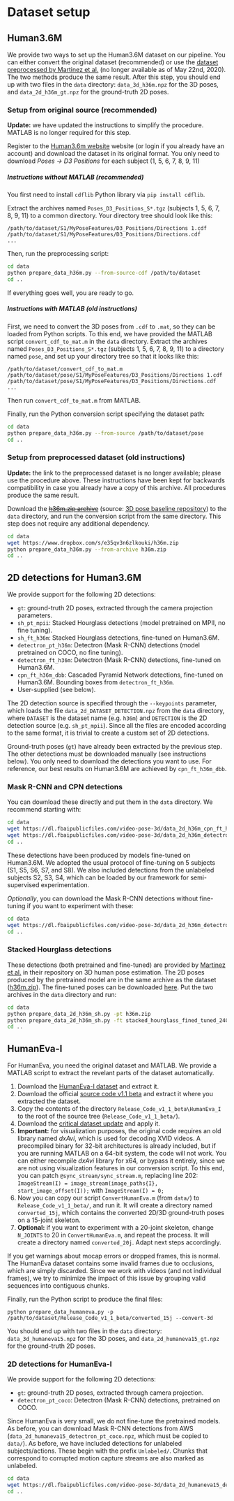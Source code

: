 # Dataset setup

## Human3.6M
We provide two ways to set up the Human3.6M dataset on our pipeline. You can either convert the original dataset (recommended) or use the [dataset preprocessed by Martinez et al.](https://github.com/una-dinosauria/3d-pose-baseline) (no longer available as of May 22nd, 2020). The two methods produce the same result. After this step, you should end up with two files in the `data` directory: `data_3d_h36m.npz` for the 3D poses, and `data_2d_h36m_gt.npz` for the ground-truth 2D poses.

### Setup from original source (recommended)
**Update:** we have updated the instructions to simplify the procedure. MATLAB is no longer required for this step.

Register to the [Human3.6m website](http://vision.imar.ro/human3.6m/) website (or login if you already have an account) and download the dataset in its original format. You only need to download *Poses -> D3 Positions* for each subject (1, 5, 6, 7, 8, 9, 11)

##### Instructions without MATLAB (recommended)
You first need to install `cdflib` Python library via `pip install cdflib`.

Extract the archives named `Poses_D3_Positions_S*.tgz` (subjects 1, 5, 6, 7, 8, 9, 11) to a common directory. Your directory tree should look like this:

```
/path/to/dataset/S1/MyPoseFeatures/D3_Positions/Directions 1.cdf
/path/to/dataset/S1/MyPoseFeatures/D3_Positions/Directions.cdf
...
```

Then, run the preprocessing script:
```sh
cd data
python prepare_data_h36m.py --from-source-cdf /path/to/dataset
cd ..
```

If everything goes well, you are ready to go.

##### Instructions with MATLAB (old instructions)
First, we need to convert the 3D poses from `.cdf` to `.mat`, so they can be loaded from Python scripts. To this end, we have provided the MATLAB script `convert_cdf_to_mat.m` in the `data` directory. Extract the archives named `Poses_D3_Positions_S*.tgz` (subjects 1, 5, 6, 7, 8, 9, 11) to a directory named `pose`, and set up your directory tree so that it looks like this:

```
/path/to/dataset/convert_cdf_to_mat.m
/path/to/dataset/pose/S1/MyPoseFeatures/D3_Positions/Directions 1.cdf
/path/to/dataset/pose/S1/MyPoseFeatures/D3_Positions/Directions.cdf
...
```
Then run `convert_cdf_to_mat.m` from MATLAB.

Finally, run the Python conversion script specifying the dataset path:
```sh
cd data
python prepare_data_h36m.py --from-source /path/to/dataset/pose
cd ..
```

### Setup from preprocessed dataset (old instructions)
**Update:** the link to the preprocessed dataset is no longer available; please use the procedure above. These instructions have been kept for backwards compatibility in case you already have a copy of this archive. All procedures produce the same result.

Download the [~~h36m.zip archive~~](https://www.dropbox.com/s/e35qv3n6zlkouki/h36m.zip) (source: [3D pose baseline repository](https://github.com/una-dinosauria/3d-pose-baseline)) to the `data` directory, and run the conversion script from the same directory. This step does not require any additional dependency.

```sh
cd data
wget https://www.dropbox.com/s/e35qv3n6zlkouki/h36m.zip
python prepare_data_h36m.py --from-archive h36m.zip
cd ..
```

## 2D detections for Human3.6M
We provide support for the following 2D detections:

- `gt`: ground-truth 2D poses, extracted through the camera projection parameters.
- `sh_pt_mpii`: Stacked Hourglass detections (model pretrained on MPII, no fine tuning).
- `sh_ft_h36m`: Stacked Hourglass detections, fine-tuned on Human3.6M.
- `detectron_pt_h36m`: Detectron (Mask R-CNN) detections (model pretrained on COCO, no fine tuning).
- `detectron_ft_h36m`: Detectron (Mask R-CNN) detections, fine-tuned on Human3.6M.
- `cpn_ft_h36m_dbb`: Cascaded Pyramid Network detections, fine-tuned on Human3.6M. Bounding boxes from `detectron_ft_h36m`.
- User-supplied (see below).

The 2D detection source is specified through the `--keypoints` parameter, which loads the file `data_2d_DATASET_DETECTION.npz` from the `data` directory, where `DATASET` is the dataset name (e.g. `h36m`) and `DETECTION` is the 2D detection source (e.g. `sh_pt_mpii`). Since all the files are encoded according to the same format, it is trivial to create a custom set of 2D detections.

Ground-truth poses (`gt`) have already been extracted by the previous step. The other detections must be downloaded manually (see instructions below). You only need to download the detections you want to use. For reference, our best results on Human3.6M are achieved by `cpn_ft_h36m_dbb`.

### Mask R-CNN and CPN detections
You can download these directly and put them in the `data` directory. We recommend starting with:

```sh
cd data
wget https://dl.fbaipublicfiles.com/video-pose-3d/data_2d_h36m_cpn_ft_h36m_dbb.npz
wget https://dl.fbaipublicfiles.com/video-pose-3d/data_2d_h36m_detectron_ft_h36m.npz
cd ..
```

These detections have been produced by models fine-tuned on Human3.6M. We adopted the usual protocol of fine-tuning on 5 subjects (S1, S5, S6, S7, and S8). We also included detections from the unlabeled subjects S2, S3, S4, which can be loaded by our framework for semi-supervised experimentation.

*Optionally*, you can download the Mask R-CNN detections without fine-tuning if you want to experiment with these:

```sh
cd data
wget https://dl.fbaipublicfiles.com/video-pose-3d/data_2d_h36m_detectron_pt_coco.npz
cd ..
```

### Stacked Hourglass detections
These detections (both pretrained and fine-tuned) are provided by [Martinez et al.](https://github.com/una-dinosauria/3d-pose-baseline) in their repository on 3D human pose estimation. The 2D poses produced by the pretrained model are in the same archive as the dataset ([h36m.zip](https://www.dropbox.com/s/e35qv3n6zlkouki/h36m.zip)). The fine-tuned poses can be downloaded [here](https://drive.google.com/open?id=0BxWzojlLp259S2FuUXJ6aUNxZkE). Put the two archives in the `data` directory and run:

```sh
cd data
python prepare_data_2d_h36m_sh.py -pt h36m.zip
python prepare_data_2d_h36m_sh.py -ft stacked_hourglass_fined_tuned_240.tar.gz
cd ..
```

## HumanEva-I
For HumanEva, you need the original dataset and MATLAB. We provide a MATLAB script to extract the revelant parts of the dataset automatically.

1. Download the [HumanEva-I dataset](http://humaneva.is.tue.mpg.de/datasets_human_1) and extract it.
2. Download the official [source code v1.1 beta](http://humaneva.is.tue.mpg.de/main/download?file=Release_Code_v1_1_beta.zip) and extract it where you extracted the dataset.
3. Copy the contents of the directory `Release_Code_v1_1_beta\HumanEva_I` to the root of the source tree (`Release_Code_v1_1_beta/`).
4. Download the [critical dataset update](http://humaneva.is.tue.mpg.de/main/download?file=Critical_Update_OFS_files.zip) and apply it.
5. **Important:** for visualization purposes, the original code requires an old library named *dxAvi*, which is used for decoding XVID videos. A precompiled binary for 32-bit architectures is already included, but if you are running MATLAB on a 64-bit system, the code will not work. You can either recompile *dxAvi* library for x64, or bypass it entirely, since we are not using visualization features in our conversion script. To this end, you can patch `@sync_stream/sync_stream.m`, replacing line 202: `ImageStream(I) = image_stream(image_paths{I}, start_image_offset(I));` with `ImageStream(I) = 0;`
6. Now you can copy our script `ConvertHumanEva.m` (from `data/`) to `Release_Code_v1_1_beta/`, and run it. It will create a directory named `converted_15j`, which contains the converted 2D/3D ground-truth poses on a 15-joint skeleton.
7. **Optional:** if you want to experiment with a 20-joint skeleton, change `N_JOINTS` to 20 in `ConvertHumanEva.m`, and repeat the process. It will create a directory named `converted_20j`. Adapt next steps accordingly.

If you get warnings about mocap errors or dropped frames, this is normal. The HumanEva dataset contains some invalid frames due to occlusions, which are simply discarded. Since we work with videos (and not individual frames), we try to minimize the impact of this issue by grouping valid sequences into contiguous chunks.

Finally, run the Python script to produce the final files:
```
python prepare_data_humaneva.py -p /path/to/dataset/Release_Code_v1_1_beta/converted_15j --convert-3d
```
You should end up with two files in the `data` directory: `data_3d_humaneva15.npz` for the 3D poses, and `data_2d_humaneva15_gt.npz` for the ground-truth 2D poses.

### 2D detections for HumanEva-I
We provide support for the following 2D detections:

- `gt`: ground-truth 2D poses, extracted through camera projection.
- `detectron_pt_coco`: Detectron (Mask R-CNN) detections, pretrained on COCO.

Since HumanEva is very small, we do not fine-tune the pretrained models. As before, you can download Mask R-CNN detections from AWS (`data_2d_humaneva15_detectron_pt_coco.npz`, which must be copied to `data/`). As before, we have included detections for unlabeled subjects/actions. These begin with the prefix `Unlabeled/`. Chunks that correspond to corrupted motion capture streams are also marked as unlabeled.
```sh
cd data
wget https://dl.fbaipublicfiles.com/video-pose-3d/data_2d_humaneva15_detectron_pt_coco.npz
cd ..
```